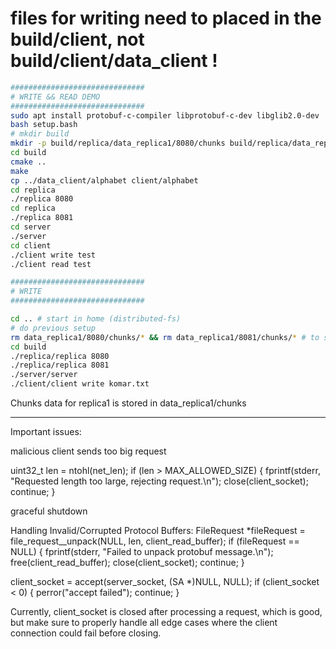 
# files for writing need to placed in the build/client, not build/client/data_client !
   ```bash
##############################
# WRITE && READ DEMO
##############################
sudo apt install protobuf-c-compiler libprotobuf-c-dev libglib2.0-dev
bash setup.bash
# mkdir build
mkdir -p build/replica/data_replica1/8080/chunks build/replica/data_replica1/8081/chunks build/replica/data_replica1/8082/chunks
cd build
cmake ..
make
cp ../data_client/alphabet client/alphabet
cd replica
./replica 8080
cd replica
./replica 8081
cd server
./server
cd client
./client write test
./client read test

##############################
# WRITE
##############################

cd .. # start in home (distributed-fs)
# do previous setup
rm data_replica1/8080/chunks/* && rm data_replica1/8081/chunks/* # to see that (many) replicas write the chunks
cd build
./replica/replica 8080
./replica/replica 8081
./server/server
./client/client write komar.txt
   ```

Chunks data for replica1 is stored in data_replica1/chunks


------------------------------------------------------------------------
Important issues:

malicious client sends too big request

uint32_t len = ntohl(net_len);
if (len > MAX_ALLOWED_SIZE) {
    fprintf(stderr, "Requested length too large, rejecting request.\n");
    close(client_socket);
    continue;
}

graceful shutdown

Handling Invalid/Corrupted Protocol Buffers:
FileRequest *fileRequest = file_request__unpack(NULL, len, client_read_buffer);
if (fileRequest == NULL) {
    fprintf(stderr, "Failed to unpack protobuf message.\n");
    free(client_read_buffer);
    close(client_socket);
    continue;
}

client_socket = accept(server_socket, (SA *)NULL, NULL);
if (client_socket < 0) {
    perror("accept failed");
    continue;
}


Currently, client_socket is closed after processing a request, which is good, but make sure to properly handle all edge cases where the client connection could fail before closing.
